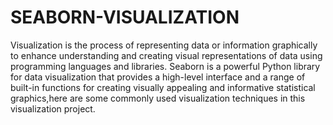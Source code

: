 # SEABORN-VISUALIZATION
Visualization is the process of representing data or information graphically to enhance understanding and creating visual representations of data using programming languages and libraries.
Seaborn is a powerful Python library for data visualization that provides a high-level interface and a range of built-in functions for creating visually appealing and informative statistical graphics,here are some commonly used visualization techniques in this visualization project.
